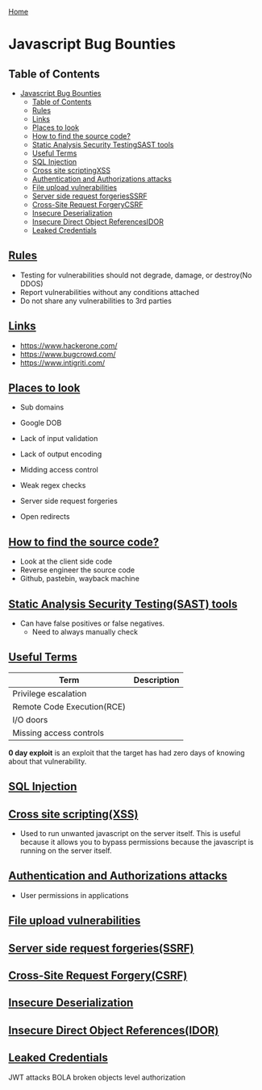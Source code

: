 [Home](../README.md)

# Javascript Bug Bounties

## Table of Contents

<!-- TOC -->

- [Javascript Bug Bounties](#javascript-bug-bounties)
  - [Table of Contents](#table-of-contents)
  - [Rules](#rules)
  - [Links](#links)
  - [Places to look](#places-to-look)
  - [How to find the source code?](#how-to-find-the-source-code)
  - [Static Analysis Security TestingSAST tools](#static-analysis-security-testingsast-tools)
  - [Useful Terms](#useful-terms)
  - [SQL Injection](#sql-injection)
  - [Cross site scriptingXSS](#cross-site-scriptingxss)
  - [Authentication and Authorizations attacks](#authentication-and-authorizations-attacks)
  - [File upload vulnerabilities](#file-upload-vulnerabilities)
  - [Server side request forgeriesSSRF](#server-side-request-forgeriesssrf)
  - [Cross-Site Request ForgeryCSRF](#cross-site-request-forgerycsrf)
  - [Insecure Deserialization](#insecure-deserialization)
  - [Insecure Direct Object ReferencesIDOR](#insecure-direct-object-referencesidor)
  - [Leaked Credentials](#leaked-credentials)

<!-- /TOC -->

## [Rules](#table-of-contents)
- Testing for vulnerabilities should not degrade, damage, or destroy(No DDOS)
- Report vulnerabilities without any conditions attached
- Do not share any vulnerabilities to 3rd parties

## [Links](#table-of-contents)
- https://www.hackerone.com/
- https://www.bugcrowd.com/
- https://www.intigriti.com/

## [Places to look](#table-of-contents)
- Sub domains
- Google DOB


- Lack of input validation
- Lack of output encoding
- Midding access control
- Weak regex checks
- Server side request forgeries
- Open redirects


## [How to find the source code?](#table-of-contents)
  - Look at the client side code
  - Reverse engineer the source code
  - Github, pastebin, wayback machine

## [Static Analysis Security Testing(SAST) tools](#table-of-contents)
  - Can have false positives or false negatives.
    - Need to always manually check

## [Useful Terms](#table-of-contents)

| Term                       | Description |
|----------------------------|-------------|
| Privilege escalation       |             |
| Remote Code Execution(RCE) |             |
| I/O doors                  |             |
| Missing access controls    |             |

**0 day exploit** is an exploit that the target has had zero days of knowing about that vulnerability.

## [SQL Injection](#table-of-contents)
## [Cross site scripting(XSS)](#table-of-contents)
  - Used to run unwanted javascript on the server itself. This is useful because it allows you to bypass permissions because the javascript is running on the server itself.
## [Authentication and Authorizations attacks](#table-of-contents)
- User permissions in applications
## [File upload vulnerabilities](#table-of-contents)
## [Server side request forgeries(SSRF)](#table-of-contents)
## [Cross-Site Request Forgery(CSRF)](#table-of-contents)
## [Insecure Deserialization](#table-of-contents)
## [Insecure Direct Object References(IDOR)](#table-of-contents)
## [Leaked Credentials](#table-of-contents)

JWT attacks
BOLA broken objects level authorization

